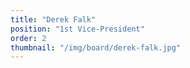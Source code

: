 ```yaml
---
title: "Derek Falk"
position: "1st Vice-President"
order: 2
thumbnail: "/img/board/derek-falk.jpg"
---
```

